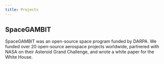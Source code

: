 ```yaml
---
title: Projects
---
```


## SpaceGAMBIT

SpaceGAMBIT was an open-source space program funded by DARPA. We funded over 20 open-source aerospace projects worldwide, partnered with NASA on their Asteroid Grand Challenge, and wrote a white paper for the White House.
